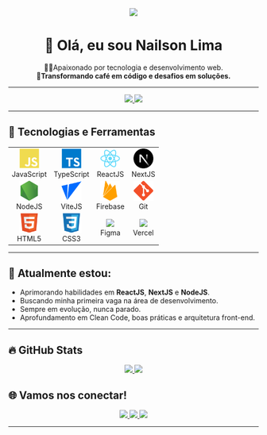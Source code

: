 <div align="center">
  <img src="https://media.giphy.com/media/qgQUggAC3Pfv687qPC/giphy.gif" width="200"/>
</div>

<h1 align="center">👋 Olá, eu sou Nailson Lima</h1>

<p align="center">
👨‍💻Apaixonado por tecnologia e desenvolvimento web. <br/>
<strong >🚀Transformando café em código e desafios em soluções.</strong>
</p>


---

<div align="center">
  <a href="https://github.com/nailsonlima">
    <img height="180em" src="https://github-readme-stats.vercel.app/api?username=nailsonlima&show_icons=true&theme=dark&include_all_commits=true&count_private=true"/>
    <img height="180em" src="https://github-readme-stats.vercel.app/api/top-langs/?username=nailsonlima&layout=compact&langs_count=7&theme=dracula"/>
  </a>
</div>

---

## 🚀 Tecnologias e Ferramentas

<div align="center">

<table>
  <tr>
    <td align="center">
      <img src="https://raw.githubusercontent.com/devicons/devicon/master/icons/javascript/javascript-plain.svg" width="40"/><br/>JavaScript
    </td>
    <td align="center">
      <img src="https://raw.githubusercontent.com/devicons/devicon/master/icons/typescript/typescript-plain.svg" width="40"/><br/>TypeScript
    </td>
    <td align="center">
      <img src="https://raw.githubusercontent.com/devicons/devicon/master/icons/react/react-original.svg" width="40"/><br/>ReactJS
    </td>
    <td align="center">
      <img src="https://raw.githubusercontent.com/devicons/devicon/master/icons/nextjs/nextjs-original.svg" width="40"/><br/>NextJS
    </td>
  </tr>
  <tr>
    <td align="center">
      <img src="https://raw.githubusercontent.com/devicons/devicon/master/icons/nodejs/nodejs-original.svg" width="40"/><br/>NodeJS
    </td>
    <td align="center">
      <img src="https://raw.githubusercontent.com/devicons/devicon/master/icons/vite/vite-original.svg" width="40"/><br/>ViteJS
    </td>
    <td align="center">
      <img src="https://raw.githubusercontent.com/devicons/devicon/master/icons/firebase/firebase-plain.svg" width="40"/><br/>Firebase
    </td>
    <td align="center">
      <img src="https://raw.githubusercontent.com/devicons/devicon/master/icons/git/git-original.svg" width="40"/><br/>Git
    </td>
  </tr>
  <tr>
    <td align="center">
      <img src="https://raw.githubusercontent.com/devicons/devicon/master/icons/html5/html5-original.svg" width="40"/><br/>HTML5
    </td>
    <td align="center">
      <img src="https://raw.githubusercontent.com/devicons/devicon/master/icons/css3/css3-original.svg" width="40"/><br/>CSS3
    </td>
    <td align="center">
      <img src="https://skillicons.dev/icons?i=figma" width="40"/><br/>Figma
    </td>
    <td align="center">
      <img src="https://skillicons.dev/icons?i=vercel" width="40"/><br/>Vercel
    </td>
  </tr>
</table>

</div>

---

## 🌱 Atualmente estou:
- Aprimorando habilidades em **ReactJS**, **NextJS** e **NodeJS**.
- Buscando minha primeira vaga na área de desenvolvimento.
- Sempre em evolução, nunca parado.
- Aprofundamento em Clean Code, boas práticas e arquitetura front-end.
---


## 🔥 GitHub Stats

<div align="center">
  <a href="https://github.com/nailsonlima">
    <img height="180em" src="https://github-readme-stats.vercel.app/api?username=nailsonlima&show_icons=true&theme=tokyonight&include_all_commits=true&count_private=true"/>
    <img height="180em" src="https://github-readme-stats.vercel.app/api/top-langs/?username=nailsonlima&layout=compact&langs_count=7&theme=tokyonight"/>
  </a>
</div>

## 🌐 Vamos nos conectar!

<div  align="center">
  <a href="https://www.linkedin.com/in/nailsonlima/" target="_blank">
    <img src="https://img.shields.io/badge/-LinkedIn-%230077B5?style=for-the-badge&logo=linkedin&logoColor=white" target="_blank">
  </a>
  <a href="https://instagram.com/nailsonlr" target="_blank">
    <img src="https://img.shields.io/badge/-Instagram-%23E4405F?style=for-the-badge&logo=instagram&logoColor=white">
  </a>
  <a href="mailto:nailsonlima@gmail.com">
    <img src="https://img.shields.io/badge/-Gmail-%23333?style=for-the-badge&logo=gmail&logoColor=white">
  </a>
</div>

---
